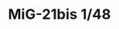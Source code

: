 ---
title: "MiG-21bis 1/48"
price: 4500 
desc: "LIMITED EDITION, MiG-21bis 1/48, razmera: 1/48"
img_path: "/assets/img/11135.jpg"
brand: EDUARD
available: false
special_offer: false
new: false
soon: false
cat: "Plasticne-Makete"
subcat: "PM-EDUARD"
subsubcat: ""
sifra: "11135"
---